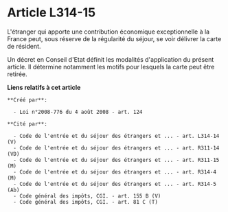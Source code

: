 # Article L314-15

L'étranger qui apporte une contribution économique exceptionnelle à la France peut, sous réserve de la régularité du séjour,
se voir délivrer la carte de résident. 

Un décret en Conseil d'Etat définit les modalités d'application du présent article. Il détermine notamment les motifs pour
lesquels la carte peut être retirée.

**Liens relatifs à cet article**

	**Créé par**:

	  - Loi n°2008-776 du 4 août 2008 - art. 124

	**Cité par**:

	  - Code de l'entrée et du séjour des étrangers et ... - art. L314-14 (V)
	  - Code de l'entrée et du séjour des étrangers et ... - art. R311-14 (VD)
	  - Code de l'entrée et du séjour des étrangers et ... - art. R311-15 (M)
	  - Code de l'entrée et du séjour des étrangers et ... - art. R314-4 (M)
	  - Code de l'entrée et du séjour des étrangers et ... - art. R314-5 (Ab)
	  - Code général des impôts, CGI. - art. 155 B (V)
	  - Code général des impôts, CGI. - art. 81 C (T)
